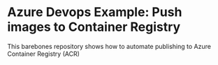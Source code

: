 # Azure Devops Example: Push images to Container Registry 

This barebones repository shows how to automate publishing to Azure Container Registry (ACR)

